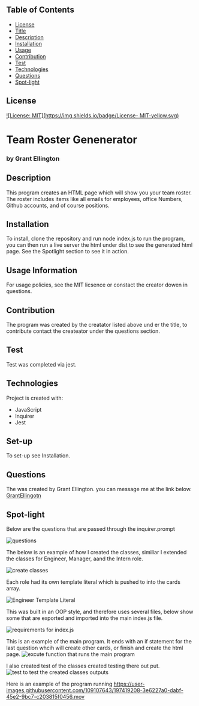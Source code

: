 ## Table of Contents
  * [License](#License)
  * [Title](#Title)
  * [Description](#Description)
  * [Installation](#Installation)
  * [Usage](#Usage)
  * [Contribution](#Contribution)
  * [Test](#Test)
  * [Technologies](#Technologies)
  * [Questions](#Questions)
  * [Spot-light](#Spot-light)
  
  ## License
  
  [![License: MIT](https://img.shields.io/badge/License- MIT-yellow.svg)](https://opensource.org/licenses/MIT)

  # Team Roster Genenerator
  ### by Grant Ellington
  
  ## Description
  This program creates an HTML page which will show you your team roster. The roster includes items like all emails for employees, office Numbers, Github accounts, and of course positions. 
  
  ## Installation
  To install, clone the repository and run node index.js to run the program, you can then run a live server the html under dist to see the generated html page. See the Spotlight section to see it in action.
  
  ## Usage Information
  For usage policies, see the MIT licsence or constact the creator dowen in questions.
  
  ## Contribution 
  The program was created by the creatator listed above und er the title, to contribute contact the createator under the questions section.
  
  ## Test
  
  Test was completed via jest.
  
  
  ## Technologies
  Project is created with:
  * JavaScript
  * Inquirer
  * Jest
  ## Set-up
  To set-up see Installation. 
  
  ## Questions
  The was created by Grant Ellington. you can message me at the link below.
  [GrantEllingotn](gellingtonem6@gmail.com)

  ## Spot-light

  Below are the questions that are passed through the inquirer.prompt

  ![questions](./img/questions.png)
  
  The below is an example of how I created the classes, similiar I extended the classes for Engineer, Manager, aand the Intern role.
 
  ![create classes](./img/Employee.png)

  Each role had its own template literal which is pushed to into the cards array.

  ![Engineer Template Literal](./img/CreateEngineerCard.png)

  This was built in an OOP style, and therefore uses several files, below show some that are exported and imported into the main index.js file.

  ![requirements for index.js](./img/require.png)

  This is an example of the main program. It ends with an if statement for the last question whcih will create other cards, or finish and create the html page.
  ![excute function that runs the main program](./img/excute.png)

  I also created test of the classes created testing there out put.
  ![test to test the created classes outputs](./img/test.png)
  

Here is an example of the program running
https://user-images.githubusercontent.com/109107643/197419208-3e6227a0-dabf-45e2-9bc7-c203815f0456.mov


